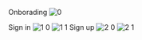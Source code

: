 Onborading
![0](https://github.com/user-attachments/assets/802a4c1f-d73f-4bc7-990f-93f03f7cd1e7)

Sign in
![1 0](https://github.com/user-attachments/assets/59f08555-8ee3-4bc0-8f37-9b4c2e6602b1)
![1 1](https://github.com/user-attachments/assets/e8d442ff-5ab6-49aa-81fc-10c9064defc3)
Sign up
![2 0](https://github.com/user-attachments/assets/faba2e43-efe8-4521-8a17-e706fb2c1f31)
![2 1](https://github.com/user-attachments/assets/bb156db0-f6ec-471f-acef-f1de4c56371f)
